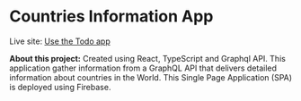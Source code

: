 # Countries Information App

Live site: [Use the Todo app](https://countries-information-app.web.app/)
&nbsp;

**About this project:** Created using React, TypeScript and Graphql API. This application gather information from a GraphQL API that delivers detailed information about countries in the World. This Single Page Application (SPA) is deployed using Firebase.
&nbsp;

